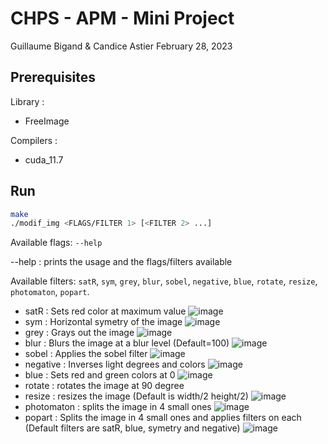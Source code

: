# CHPS - APM - Mini Project
Guillaume Bigand & Candice Astier
February 28, 2023

## Prerequisites

Library :
- FreeImage

Compilers :
- cuda_11.7


## Run
```bash
make
./modif_img <FLAGS/FILTER 1> [<FILTER 2> ...]
```
Available flags: ``--help``

--help : prints the usage and the flags/filters available

Available filters: ``satR``, ``sym``, ``grey``, ``blur``, ``sobel``, ``negative``, ``blue``, ``rotate``, ``resize``, ``photomaton``, ``popart``.

- satR : Sets red color at maximum value
![image](https://user-images.githubusercontent.com/57614894/221921291-8198cfe1-be66-45bc-a19a-0e2c1e91b010.png)
- sym : Horizontal symetry of the image
![image](https://user-images.githubusercontent.com/57614894/221922505-855301b7-8f1a-4b6e-b7af-ec6b3f3e951e.png)
- grey : Grays out the image
![image](https://user-images.githubusercontent.com/57614894/221922621-e881ccbe-991d-4db3-8105-d7a27d38eb29.png)
- blur : Blurs the image at a blur level (Default=100)
![image](https://user-images.githubusercontent.com/57614894/221922791-3972dddf-f646-4b0e-bf50-aeb7c4af827b.png)
- sobel : Applies the sobel filter
![image](https://user-images.githubusercontent.com/57614894/221922877-4d84876e-20f9-4fa4-b0f9-170a6102a9f7.png)
- negative : Inverses light degrees and colors
![image](https://user-images.githubusercontent.com/57614894/221923000-7c5b6c31-b872-47f1-8cc8-5d613b897fb2.png)
- blue : Sets red and green colors at 0
![image](https://user-images.githubusercontent.com/57614894/221923074-0a0ae5ea-f909-408d-bcec-fa08f16721e9.png)
- rotate : rotates the image at 90 degree
- resize : resizes the image (Default is width/2 height/2)
![image](https://user-images.githubusercontent.com/57614894/221923218-c9ab1171-9d59-4c5c-9565-ef924634b147.png)
- photomaton : splits the image in 4 small ones
![image](https://user-images.githubusercontent.com/57614894/221923348-511caf16-7347-493a-a8bc-eabe26334d4e.png)
- popart : Splits the image in 4 small ones and applies filters on each (Default filters are satR, blue, symetry and negative)
![image](https://user-images.githubusercontent.com/57614894/221923446-f189a0d8-0d1f-4fa7-b5a5-7fb7aa8c713d.png)
